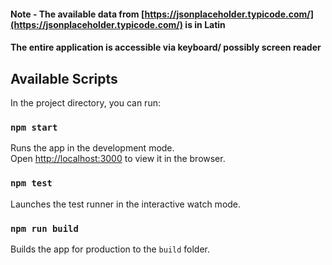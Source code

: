 #### Note - The available data from [https://jsonplaceholder.typicode.com/](https://jsonplaceholder.typicode.com/) is in Latin
#### The entire application is accessible via keyboard/ possibly screen reader

## Available Scripts

In the project directory, you can run:

### `npm start`

Runs the app in the development mode.<br>
Open [http://localhost:3000](http://localhost:3000) to view it in the browser.

### `npm test`

Launches the test runner in the interactive watch mode.<br>

### `npm run build`

Builds the app for production to the `build` folder.<br>
